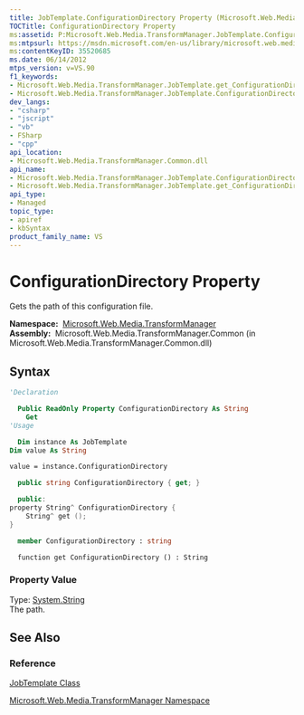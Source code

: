 ```yaml
---
title: JobTemplate.ConfigurationDirectory Property (Microsoft.Web.Media.TransformManager)
TOCTitle: ConfigurationDirectory Property
ms:assetid: P:Microsoft.Web.Media.TransformManager.JobTemplate.ConfigurationDirectory
ms:mtpsurl: https://msdn.microsoft.com/en-us/library/microsoft.web.media.transformmanager.jobtemplate.configurationdirectory(v=VS.90)
ms:contentKeyID: 35520685
ms.date: 06/14/2012
mtps_version: v=VS.90
f1_keywords:
- Microsoft.Web.Media.TransformManager.JobTemplate.get_ConfigurationDirectory
- Microsoft.Web.Media.TransformManager.JobTemplate.ConfigurationDirectory
dev_langs:
- "csharp"
- "jscript"
- "vb"
- FSharp
- "cpp"
api_location:
- Microsoft.Web.Media.TransformManager.Common.dll
api_name:
- Microsoft.Web.Media.TransformManager.JobTemplate.ConfigurationDirectory
- Microsoft.Web.Media.TransformManager.JobTemplate.get_ConfigurationDirectory
api_type:
- Managed
topic_type:
- apiref
- kbSyntax
product_family_name: VS
---
```


# ConfigurationDirectory Property

Gets the path of this configuration file.

**Namespace:**  [Microsoft.Web.Media.TransformManager](microsoft-web-media-transformmanager-namespace.md)  
**Assembly:**  Microsoft.Web.Media.TransformManager.Common (in Microsoft.Web.Media.TransformManager.Common.dll)

## Syntax

```vb
'Declaration

  Public ReadOnly Property ConfigurationDirectory As String
    Get
'Usage

  Dim instance As JobTemplate
Dim value As String

value = instance.ConfigurationDirectory
```

```csharp
  public string ConfigurationDirectory { get; }
```

```cpp
  public:
property String^ ConfigurationDirectory {
    String^ get ();
}
```

``` fsharp
  member ConfigurationDirectory : string
```

```jscript
  function get ConfigurationDirectory () : String
```

### Property Value

Type: [System.String](https://msdn.microsoft.com/library/s1wwdcbf)  
The path.  

## See Also

### Reference

[JobTemplate Class](jobtemplate-class-microsoft-web-media-transformmanager.md)

[Microsoft.Web.Media.TransformManager Namespace](microsoft-web-media-transformmanager-namespace.md)

